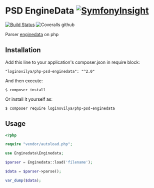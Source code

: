 # PSD EngineData [![SymfonyInsight](https://insight.symfony.com/projects/492a4fae-b5a6-4091-bac3-1123ed7c9f87/small.svg)](https://insight.symfony.com/projects/492a4fae-b5a6-4091-bac3-1123ed7c9f87)
[![Build Status](https://travis-ci.com/LoginovIlya/php-psd-enginedata.svg?branch=master)](https://travis-ci.com/LoginovIlya/php-psd-enginedata)
![Coveralls github](https://img.shields.io/coveralls/github/LoginovIlya/php-psd-enginedata.svg)

Parser [enginedata](https://github.com/layervault/psd-enginedata) on php

## Installation
Add this line to your application's composer.json in require block:
```
"loginovilya/php-psd-enginedata": "^2.0"
```
And then execute:
```
$ composer install
```
Or install it yourself as:
```
$ composer require loginovilya/php-psd-enginedata
```
## Usage
```php
<?php

require "vendor/autoload.php";

use Enginedata\Enginedata;

$parser = Enginedata::load('filename');

$data = $parser->parse();

var_dump($data);
```
